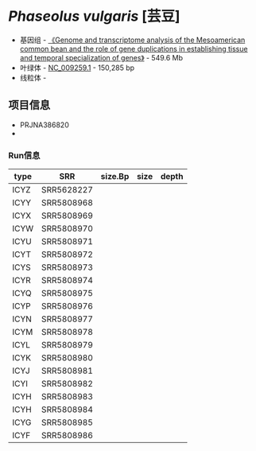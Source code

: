 # *Phaseolus vulgaris* [芸豆] 
+ 基因组 - [《Genome and transcriptome analysis of the Mesoamerican common bean and the role of gene duplications in establishing tissue and temporal specialization of genes》](https://genomebiology.biomedcentral.com/articles/10.1186/s13059-016-0883-6) - 549.6 Mb
+ 叶绿体 - [NC_009259.1](https://www.ncbi.nlm.nih.gov/nuccore/NC_009259.1) - 150,285 bp
+ 线粒体 - 

## 项目信息
+ PRJNA386820
+ 

### Run信息
| type | SRR	| size.Bp | size | depth |
| --- | --- | --- | --- | --- |
| ICYZ | SRR5628227 | 
| ICYY | SRR5808968 |
| ICYX | SRR5808969 |
| ICYW | SRR5808970 |
| ICYU | SRR5808971 |
| ICYT | SRR5808972 |
| ICYS | SRR5808973 |
| ICYR | SRR5808974 |
| ICYQ | SRR5808975 |
| ICYP | SRR5808976 |
| ICYN | SRR5808977 |
| ICYM | SRR5808978 |
| ICYL | SRR5808979 |
| ICYK | SRR5808980 |
| ICYJ | SRR5808981 |
| ICYI | SRR5808982 |
| ICYH | SRR5808983 |
| ICYH | SRR5808984 |
| ICYG | SRR5808985 |
| ICYF | SRR5808986 |
